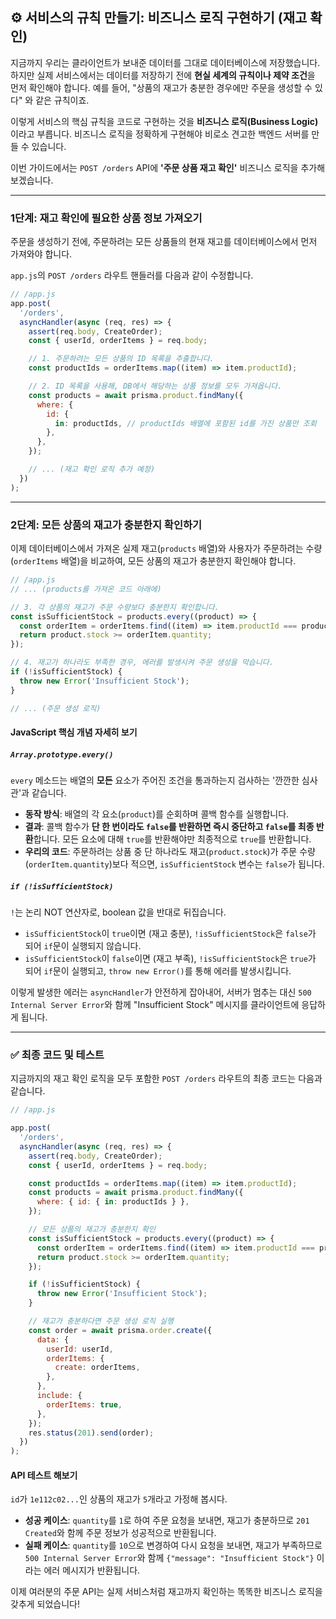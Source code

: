## ⚙️ 서비스의 규칙 만들기: 비즈니스 로직 구현하기 (재고 확인)

지금까지 우리는 클라이언트가 보내준 데이터를 그대로 데이터베이스에 저장했습니다. 하지만 실제 서비스에서는 데이터를 저장하기 전에 **현실 세계의 규칙이나 제약 조건**을 먼저 확인해야 합니다. 예를 들어, "상품의 재고가 충분한 경우에만 주문을 생성할 수 있다" 와 같은 규칙이죠.

이렇게 서비스의 핵심 규칙을 코드로 구현하는 것을 **비즈니스 로직(Business Logic)** 이라고 부릅니다. 비즈니스 로직을 정확하게 구현해야 비로소 견고한 백엔드 서버를 만들 수 있습니다.

이번 가이드에서는 `POST /orders` API에 **'주문 상품 재고 확인'** 비즈니스 로직을 추가해 보겠습니다.

---

### 1단계: 재고 확인에 필요한 상품 정보 가져오기

주문을 생성하기 전에, 주문하려는 모든 상품들의 현재 재고를 데이터베이스에서 먼저 가져와야 합니다.

`app.js`의 `POST /orders` 라우트 핸들러를 다음과 같이 수정합니다.

```javascript
// /app.js
app.post(
  '/orders',
  asyncHandler(async (req, res) => {
    assert(req.body, CreateOrder);
    const { userId, orderItems } = req.body;

    // 1. 주문하려는 모든 상품의 ID 목록을 추출합니다.
    const productIds = orderItems.map((item) => item.productId);

    // 2. ID 목록을 사용해, DB에서 해당하는 상품 정보를 모두 가져옵니다.
    const products = await prisma.product.findMany({
      where: {
        id: {
          in: productIds, // productIds 배열에 포함된 id를 가진 상품만 조회
        },
      },
    });

    // ... (재고 확인 로직 추가 예정)
  })
);
```

---

### 2단계: 모든 상품의 재고가 충분한지 확인하기

이제 데이터베이스에서 가져온 실제 재고(`products` 배열)와 사용자가 주문하려는 수량(`orderItems` 배열)을 비교하여, 모든 상품의 재고가 충분한지 확인해야 합니다.

```javascript
// /app.js
// ... (products를 가져온 코드 아래에)

// 3. 각 상품의 재고가 주문 수량보다 충분한지 확인합니다.
const isSufficientStock = products.every((product) => {
  const orderItem = orderItems.find((item) => item.productId === product.id);
  return product.stock >= orderItem.quantity;
});

// 4. 재고가 하나라도 부족한 경우, 에러를 발생시켜 주문 생성을 막습니다.
if (!isSufficientStock) {
  throw new Error('Insufficient Stock');
}

// ... (주문 생성 로직)
```

#### **JavaScript 핵심 개념 자세히 보기**

##### `Array.prototype.every()`

`every` 메소드는 배열의 **모든** 요소가 주어진 조건을 통과하는지 검사하는 '깐깐한 심사관'과 같습니다.

- **동작 방식**: 배열의 각 요소(`product`)를 순회하며 콜백 함수를 실행합니다.
- **결과**: 콜백 함수가 **단 한 번이라도 `false`를 반환하면 즉시 중단하고 `false`를 최종 반환**합니다. 모든 요소에 대해 `true`를 반환해야만 최종적으로 `true`를 반환합니다.
- **우리의 코드**: 주문하려는 상품 중 단 하나라도 재고(`product.stock`)가 주문 수량(`orderItem.quantity`)보다 적으면, `isSufficientStock` 변수는 `false`가 됩니다.

##### `if (!isSufficientStock)`

`!`는 논리 NOT 연산자로, boolean 값을 반대로 뒤집습니다.

- `isSufficientStock`이 `true`이면 (재고 충분), `!isSufficientStock`은 `false`가 되어 `if`문이 실행되지 않습니다.
- `isSufficientStock`이 `false`이면 (재고 부족), `!isSufficientStock`은 `true`가 되어 `if`문이 실행되고, `throw new Error()`를 통해 에러를 발생시킵니다.

이렇게 발생한 에러는 `asyncHandler`가 안전하게 잡아내어, 서버가 멈추는 대신 `500 Internal Server Error`와 함께 "Insufficient Stock" 메시지를 클라이언트에 응답하게 됩니다.

---

### ✅ 최종 코드 및 테스트

지금까지의 재고 확인 로직을 모두 포함한 `POST /orders` 라우트의 최종 코드는 다음과 같습니다.

```javascript
// /app.js

app.post(
  '/orders',
  asyncHandler(async (req, res) => {
    assert(req.body, CreateOrder);
    const { userId, orderItems } = req.body;

    const productIds = orderItems.map((item) => item.productId);
    const products = await prisma.product.findMany({
      where: { id: { in: productIds } },
    });

    // 모든 상품의 재고가 충분한지 확인
    const isSufficientStock = products.every((product) => {
      const orderItem = orderItems.find((item) => item.productId === product.id);
      return product.stock >= orderItem.quantity;
    });

    if (!isSufficientStock) {
      throw new Error('Insufficient Stock');
    }

    // 재고가 충분하다면 주문 생성 로직 실행
    const order = await prisma.order.create({
      data: {
        userId: userId,
        orderItems: {
          create: orderItems,
        },
      },
      include: {
        orderItems: true,
      },
    });
    res.status(201).send(order);
  })
);
```

#### **API 테스트 해보기**

`id`가 `1e112c02...`인 상품의 재고가 `5`개라고 가정해 봅시다.

- **성공 케이스**: `quantity`를 `1`로 하여 주문 요청을 보내면, 재고가 충분하므로 `201 Created`와 함께 주문 정보가 성공적으로 반환됩니다.
- **실패 케이스**: `quantity`를 `10`으로 변경하여 다시 요청을 보내면, 재고가 부족하므로 `500 Internal Server Error`와 함께 `{"message": "Insufficient Stock"}` 이라는 에러 메시지가 반환됩니다.

이제 여러분의 주문 API는 실제 서비스처럼 재고까지 확인하는 똑똑한 비즈니스 로직을 갖추게 되었습니다\!

